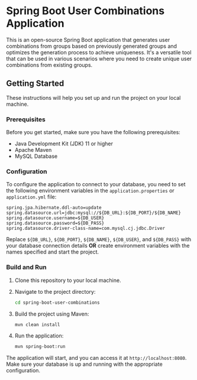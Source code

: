 # Spring Boot User Combinations Application

This is an open-source Spring Boot application that generates user combinations from groups based on previously
generated groups and optimizes the generation process to achieve uniqueness. It's a versatile tool that can be used in
various scenarios where you need to create unique user combinations from existing groups.

## Getting Started

These instructions will help you set up and run the project on your local machine.

### Prerequisites

Before you get started, make sure you have the following prerequisites:

- Java Development Kit (JDK) 11 or higher
- Apache Maven
- MySQL Database

### Configuration

To configure the application to connect to your database, you need to set the following environment variables in
the `application.properties` or `application.yml` file:

```properties
spring.jpa.hibernate.ddl-auto=update
spring.datasource.url=jdbc:mysql://${DB_URL}:${DB_PORT}/${DB_NAME}
spring.datasource.username=${DB_USER}
spring.datasource.password=${DB_PASS}
spring.datasource.driver-class-name=com.mysql.cj.jdbc.Driver
```

Replace `${DB_URL}`, `${DB_PORT}`, `${DB_NAME}`, `${DB_USER}`, and `${DB_PASS}` with your database connection details **OR** create environment variables with the names specified and start the project.

### Build and Run

1. Clone this repository to your local machine.

2. Navigate to the project directory:

   ```bash
   cd spring-boot-user-combinations
   ```

3. Build the project using Maven:

   ```bash
   mvn clean install
   ```

4. Run the application:

   ```bash
   mvn spring-boot:run
   ```

The application will start, and you can access it at `http://localhost:8080`. Make sure your database is up and running
with the appropriate configuration.